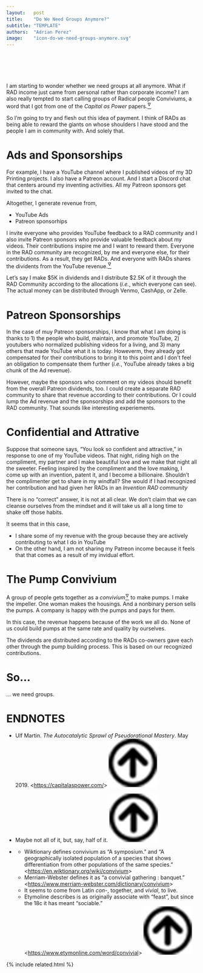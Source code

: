 ```yaml
---
layout:   post
title:    "Do We Need Groups Anymore?"
subtitle: "TEMPLATE"
authors:  "Adrian Perez"
image:    "icon-do-we-need-groups-anymore.svg"
---
```


<div style="display:none;">
 <p>I am starting to wonder whether we need groups at all anymore. What if <span class="_paradigm">RAD</span> income just came from personal rather than corporate income?</p>
</div>

<h1>&nbsp;</h1>
 <p>I am starting to wonder whether we need groups at all anymore. What if <span class="_paradigm">RAD</span> income just came from personal rather than corporate income? I am also really tempted to start calling groups of <span class="_paradigm">Radical</span> people Conviviums, a word that I got from one of the <em>Capital as Power</em> papers.<a href="#en01"><sup id="bm01">&hairsp;&nabla;&hairsp;</sup></a></p>
 <p>So I&rsquo;m going to try and flesh out this idea of payment. I think of <span class="_paradigm">RAD</span>s as being able to reward the giants on whose shoulders I have stood and the people I am in community with. And solely that.</p>

<h1>Ads and Sponsorships</h1>
 <p>For example, I have a YouTube channel where I published videos of my 3D Printing projects. I also have a Patreon account. And I start a Discord chat that centers around my inventing activities. All my Patreon sponsors get invited to the chat.</p>
 <p>Altogether, I generate revenue from,</p>
 <ul>
  <li>YouTube Ads</li>
  <li>Patreon sponsorhips</li>
 </ul>
 <p>I invite everyone who provides YouTube feedback to a <span class="_paradigm">RAD</span> community and I also invite Patreon sponsors who provide valuable feedback about my videos. Their contributions inspire me and I want to reward them. Everyone in the <span class="_paradigm">RAD</span> community are recognized, by me and everyone else, for their contributions. As a result, they get <span class="_paradigm">RAD</span>s. And everyone with <span class="_paradigm">RAD</span>s shares the dividents from the YouTube revenue.<a href="#en02"><sup id="bm02">&hairsp;&nabla;&hairsp;</sup></a></p>
 <p>Let&rsquo;s say I make $5K in dividends and I distribute $2.5K of it through the <span class="_paradigm">RAD</span> Community according to the allocations (<em>i.e.</em>, which everyone can see). The actual money can be distributed through Venmo, CashApp, or Zelle.</p>
 
<h1>Patreon Sponsorships</h1> 
 <p>In the case of muy Patreon sponsorships, I know that what I am doing is thanks to 1) the people who build, maintain, and promote YouTube, 2) youtubers who normalized publishing videos for a living, and 3) many others that made YouTube what it is today. Howeverm, they already got compensated for their contributions to bring it to this point and I don't feel an obligation to compensate them further (<em>i.e.</em>, YouTube already takes a big chunk of the Ad revenue).</p>
 <p>However, maybe the sponsors who comment on my videos should benefit from the overall Patreon dividends, too. I could create a separate <span class="_paradigm">RAD</span> community to share that revenue according to their contributions. Or I could lump the Ad revenue and the sponsorships and add the sponsors to the <span class="_paradigm">RAD</span> community. That sounds like interesting experiements.</p>

<h1>Confidential and Attrative</h1>
 <p>Suppose that someone says, &ldquo;You look so confident and attractive,&rdquo; in response to one of my YouTube videos. That night, riding high on the compliment, my partner and I make beautiful love and we make that night all the sweeter. Feeling inspired by the compliment and the love making, I come up with an invention, patent it, and I become a billionaire. Shouldn&rsquo;t the complimenter get to share in my windfall? She would if I had recognized her contribution and had given her <span class="_paradigm">RAD</span>s in an <em>Invention <span class="_paradigm">RAD</span> community</em></p>
 <p>There is no &ldquo;correct&rdquo; answer, it is not at all clear. We don&rsquo;t claim that we can cleanse ourselves from the  mindset and it will take us all a long time to shake off those habits.</p>
 <p>It seems that in this case,
  <ul>
   <li>I share some of my revenue with the group because they are actively contributing to what I do in YouTube</li>
   <li>On the other hand, I am not sharing my Patreon income because it feels that that comes as a result of my invidual effort.</li>
  </ul>

<h1>The Pump Convivium</h1>
 <p>A group of people gets together as a <em>convivium</em><a href="#en03"><sup id="bm03">&hairsp;&nabla;&hairsp;</sup></a> to make pumps. I make the impeller. One woman makes the housings. And a nonbinary person sells the pumps. A  company is happy with the pumps and pays for them.</p>
 <p>In this case, the revenue happens because of the work we all do. None of us could build pumps at the same rate and quality by ourselves.</p>
 <p>The dividends are distributed according to the <span class="_paradigm">RAD</span>s co-owners gave each other through the pump building process. This is based on our recognized contributions.</p>

<h1>So&hellip;</h1>
 <p>&hellip; we need groups. </p>

<h1 class="_section">ENDNOTES</h1>
 <ul>
  <li id="en01">
   <p class="_list-item">
    Ulf Martin.
    <em>The Autocatalytic Sprawl of Pseudorational Mastery</em>.
    May 2019.
    <<a href="https://capitalaspower.com/" target="_blank">https://capitalaspower.com/</a>>
    <a class="_uparrow" href="#bm01"><img src="/assets/img/arrow-up-icon.png"></a>
   </p>
  </li>
  <li id="en02">
   <p class="_list-item">
    Maybe not all of it, but, say, half of it.
    <a class="_uparrow" href="#bm02"><img src="/assets/img/arrow-up-icon.png"></a>
   </p>
  </li>
  <li id="en03">
   <p class="_list-item">
    <ul>
     <li>
      Wiktionary defines convivium as &ldquo;A symposium.&rdquo; and &ldquo;A geographically isolated population of a species that shows differentiation from other populations of the same species.&rdquo;
      <<a href="https://en.wiktionary.org/wiki/convivium" target="_blank">https://en.wiktionary.org/wiki/convivium</a>>
     </li>
     <li>
      Merriam-Webster defines it as &ldquo;a convivial gathering : banquet.&rdquo;
      <<a href="https://www.merriam-webster.com/dictionary/convivium" target="_blank">https://www.merriam-webster.com/dictionary/convivium</a>>
     </li>
     <li>
      It seems to come from Latin <em>con-</em>, together, and <em>vivial</em>, to live.
     </li>
     <li>
      Etymoline describes is as originally associate with &ldquo;feast&rdquo;, but since the 18c it has meant &ldquo;sociable.&rdquo;
      <<a href="https://www.etymonline.com/word/convivial" target="_blank">https://www.etymonline.com/word/convivial</a>>
      <a class="_uparrow" href="#bm03"><img src="/assets/img/arrow-up-icon.png"></a>
     </li>
    </ul>
   </p>
  </li>
 </ul>

{% include related.html %}
